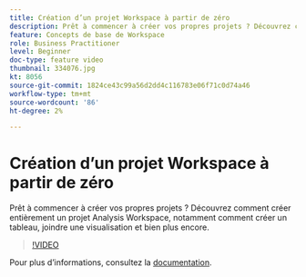 ```yaml
---
title: Création d’un projet Workspace à partir de zéro
description: Prêt à commencer à créer vos propres projets ? Découvrez comment créer entièrement un projet Analysis Workspace, notamment comment créer un tableau, joindre une visualisation et bien plus encore.
feature: Concepts de base de Workspace
role: Business Practitioner
level: Beginner
doc-type: feature video
thumbnail: 334076.jpg
kt: 8056
source-git-commit: 1824ce43c99a56d2dd4c116783e06f71c0d74a46
workflow-type: tm+mt
source-wordcount: '86'
ht-degree: 2%

---
```



# Création d’un projet Workspace à partir de zéro

Prêt à commencer à créer vos propres projets ? Découvrez comment créer entièrement un projet Analysis Workspace, notamment comment créer un tableau, joindre une visualisation et bien plus encore.

>[!VIDEO](https://video.tv.adobe.com/v/334076/?quality=12&learn=on)

Pour plus d’informations, consultez la [documentation](https://experienceleague.adobe.com/docs/analytics/analyze/analysis-workspace/home.html?lang=en).

